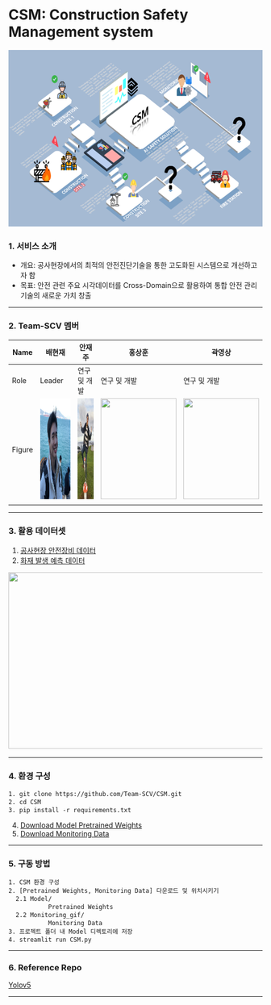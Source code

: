 # CSM: Construction Safety Management system

<p align="center">
  <img width="800" height="350" src="./fig/concept-map.png">
</p>

### 1. 서비스 소개
- 개요: 공사현장에서의 최적의 안전진단기술을 통한 고도화된 시스템으로 개선하고자 함
- 목표: 안전 관련 주요 시각데이터를 Cross-Domain으로 활용하여 통합 안전 관리기술의 새로운 가치 창출
*** 

### 2. Team-SCV 멤버
| Name   | 배현재  | 안재주 | 홍상훈 | 곽영상 |
|--------|--------|--------|-------|--------|
| Role   | Leader | 연구 및 개발 | 연구 및 개발 | 연구 및 개발 |
| Figure | <img width="150" height="200" src="./fig/배현재2.png"> | <img width="150" height="200" src="./fig/안재주2.png"> | <img width="150" height="200" src="./fig/홍상훈.png"> | <img width="150" height="200" src="./fig/곽영상.png"> |
|        |        |   |   |   |
*** 

### 3. 활용 데이터셋
1. [공사현장 안전장비 데이터](https://aihub.or.kr/aidata/33921)
2. [화재 발생 예측 데이터](https://aihub.or.kr/aidata/34121)

<p align="center">
  <img width="700" height="350" src="./fig/데이터-연계.png">
</p>

*** 


### 4. 환경 구성
```
1. git clone https://github.com/Team-SCV/CSM.git
2. cd CSM
3. pip install -r requirements.txt
```
4. [Download Model Pretrained Weights](https://drive.google.com/drive/folders/1_-vTAHq61o6j12FOhumvNmscH0ob0CkN?usp=sharing)
5. [Download Monitoring Data](https://drive.google.com/drive/folders/1okeaSF7krdb2tIxFkzoUGGp18mP0TXfH?usp=sharing)

*** 


### 5. 구동 방법
```
1. CSM 환경 구성
2. [Pretrained Weights, Monitoring Data] 다운로드 및 위치시키기
  2.1 Model/
           Pretrained Weights
  2.2 Monitoring_gif/
           Monitoring Data
3. 프로젝트 폴더 내 Model 디렉토리에 저장
4. streamlit run CSM.py
```
*** 


### 6. Reference Repo

[Yolov5](https://github.com/ultralytics/yolov5)

*** 
